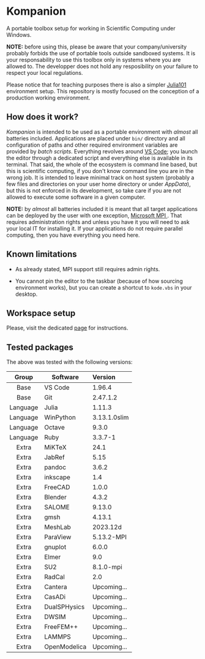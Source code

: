 # Kompanion

A portable toolbox setup for working in Scientific Computing under Windows.

**NOTE:** before using this, please be aware that your company/university probably forbids the use of portable tools outside sandboxed systems. It is your responsability to use this toolbox only in systems where you are allowed to. The developper does not hold any resposibility on your failure to respect your local regulations.

Please notice that for teaching purposes there is also a simpler [Julia101](https://github.com/wallytutor/julia101) environment setup. This repository is mostly focused on the conception of a production working environment.

## How does it work?

*Kompanion* is intended to be used as a portable environment with *almost* all batteries included. Applications are placed under `bin/` directory and all configuration of paths and other required environment variables are provided by *batch scripts*. Everything revolves around [VS Code](https://code.visualstudio.com/download); you launch the editor through a dedicated script and everything else is available in its terminal. That said, the whole of the ecosystem is command line based, but this is scientific computing, if you don't know command line you are in the wrong job. It is intended to leave minimal track on host system (probably a few files and directories on your user home directory or under *AppData*), but this is not enforced in its development, so take care if you are not allowed to execute some software in a given computer.

**NOTE:** by *almost* all batteries included it is meant that all target applications can be deployed by the user with one exception, [Microsoft MPI ](https://learn.microsoft.com/en-us/message-passing-interface/microsoft-mpi). That requires administration rights and unless you have it you will need to ask your local IT for installing it. If your applications do not require parallel computing, then you have everything you need here.

## Known limitations

- As already stated, MPI support still requires admin rights.

- You cannot pin the editor to the taskbar (because of how sourcing environment works), but you can create a shortcut to `kode.vbs` in your desktop.

## Workspace setup

Please, visit the dedicated [page](docs/setup.md) for instructions.

## Tested packages

The above was tested with the following versions:

| Group    | Software       | Version      |
|:--------:|----------------|:-------------|
| Base     | VS Code        | 1.96.4       |
| Base     | Git            | 2.47.1.2     |
| Language | Julia          | 1.11.3       |
| Language | WinPython      | 3.13.1.0slim |
| Language | Octave         | 9.3.0        |
| Language | Ruby           | 3.3.7-1      |
| Extra    | MiKTeX         | 24.1         |
| Extra    | JabRef         | 5.15         |
| Extra    | pandoc         | 3.6.2        |
| Extra    | inkscape       | 1.4          |
| Extra    | FreeCAD        | 1.0.0        |
| Extra    | Blender        | 4.3.2        |
| Extra    | SALOME         | 9.13.0       |
| Extra    | gmsh           | 4.13.1       |
| Extra    | MeshLab        | 2023.12d     |
| Extra    | ParaView       | 5.13.2-MPI   |
| Extra    | gnuplot        | 6.0.0        |
| Extra    | Elmer          | 9.0          |
| Extra    | SU2            | 8.1.0-mpi    |
| Extra    | RadCal         | 2.0          |
| Extra    | Cantera        | Upcoming...  |
| Extra    | CasADi         | Upcoming...  |
| Extra    | DualSPHysics   | Upcoming...  |
| Extra    | DWSIM          | Upcoming...  |
| Extra    | FreeFEM++      | Upcoming...  |
| Extra    | LAMMPS         | Upcoming...  |
| Extra    | OpenModelica   | Upcoming...  |
